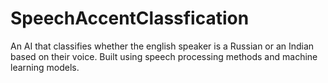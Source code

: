 # SpeechAccentClassfication
An AI that classifies whether the english speaker is a Russian or an Indian based on their voice. Built using speech processing methods and machine learning models.
